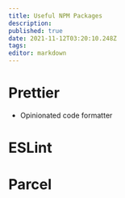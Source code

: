 ```yaml
---
title: Useful NPM Packages
description: 
published: true
date: 2021-11-12T03:20:10.248Z
tags: 
editor: markdown
---
```


# Prettier
* Opinionated code formatter
# ESLint
# Parcel